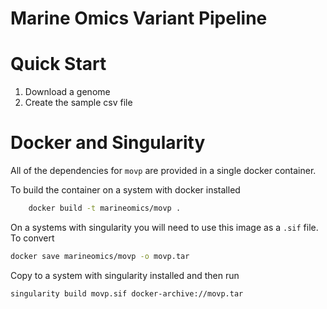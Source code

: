 # Marine Omics Variant Pipeline


# Quick Start

1. Download a genome
2. Create the sample csv file

# Docker and Singularity

All of the dependencies for `movp` are provided in a single docker container. 

To build the container on a system with docker installed

```bash
	docker build -t marineomics/movp .
```

On a systems with singularity you will need to use this image as a `.sif` file.  To convert

```bash
docker save marineomics/movp -o movp.tar
```

Copy to a system with singularity installed and then run

```bash
singularity build movp.sif docker-archive://movp.tar
```
